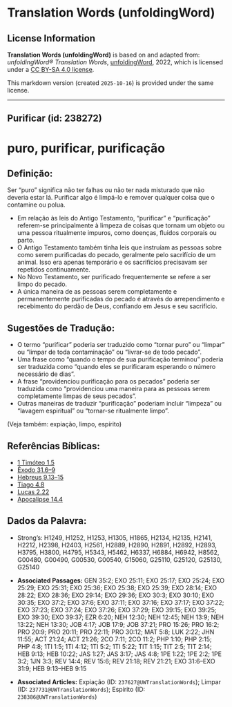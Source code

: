 # Translation Words (unfoldingWord)

## License Information

**Translation Words (unfoldingWord)** is based on and adapted from: _unfoldingWord® Translation Words_, [unfoldingWord](https://unfoldingword.org/utw), 2022, which is licensed under a [CC BY-SA 4.0 license](https://creativecommons.org/licenses/by-sa/4.0/legalcode.en).

This markdown version (created `2025-10-16`) is provided under the same license.



--------------------------------

## Purificar (id: 238272)

puro, purificar, purificação
============================

Definição:
----------

Ser “puro” significa não ter falhas ou não ter nada misturado que não deveria estar lá. Purificar algo é limpá\-lo e remover qualquer coisa que o contamine ou polua.

* Em relação às leis do Antigo Testamento, “purificar” e “purificação” referem\-se principalmente à limpeza de coisas que tornam um objeto ou uma pessoa ritualmente impuros, como doenças, fluidos corporais ou parto.
* O Antigo Testamento também tinha leis que instruíam as pessoas sobre como serem purificadas do pecado, geralmente pelo sacrifício de um animal. Isso era apenas temporário e os sacrifícios precisavam ser repetidos continuamente.
* No Novo Testamento, ser purificado frequentemente se refere a ser limpo do pecado.
* A única maneira de as pessoas serem completamente e permanentemente purificadas do pecado é através do arrependimento e recebimento do perdão de Deus, confiando em Jesus e seu sacrifício.

Sugestões de Tradução:
----------------------

* O termo “purificar” poderia ser traduzido como “tornar puro” ou “limpar” ou “limpar de toda contaminação” ou “livrar\-se de todo pecado”.
* Uma frase como “quando o tempo de sua purificação terminou” poderia ser traduzida como “quando eles se purificaram esperando o número necessário de dias”.
* A frase “providenciou purificação para os pecados” poderia ser traduzida como “providenciou uma maneira para as pessoas serem completamente limpas de seus pecados”.
* Outras maneiras de traduzir “purificação” poderiam incluir “limpeza” ou “lavagem espiritual” ou “tornar\-se ritualmente limpo”.

(Veja também: expiação, limpo, espírito)

Referências Bíblicas:
---------------------

* [1 Timóteo 1\.5](https://ref.ly/1Tim1:5)
* [Êxodo 31\.6–9](https://ref.ly/Exod31:6-Exod31:9)
* [Hebreus 9\.13–15](https://ref.ly/Heb9:13-Heb9:15)
* [Tiago 4\.8](https://ref.ly/Jas4:8)
* [Lucas 2\.22](https://ref.ly/Luke2:22)
* [Apocalipse 14\.4](https://ref.ly/Rev14:4)

Dados da Palavra:
-----------------

* Strong’s: H1249, H1252, H1253, H1305, H1865, H2134, H2135, H2141, H2212, H2398, H2403, H2561, H2889, H2890, H2891, H2892, H2893, H3795, H3800, H4795, H5343, H5462, H6337, H6884, H6942, H8562, G00480, G00490, G00530, G00540, G15060, G25110, G25120, G25130, G25140

* **Associated Passages:** GEN 35:2; EXO 25:11; EXO 25:17; EXO 25:24; EXO 25:29; EXO 25:31; EXO 25:36; EXO 25:38; EXO 25:39; EXO 28:14; EXO 28:22; EXO 28:36; EXO 29:14; EXO 29:36; EXO 30:3; EXO 30:10; EXO 30:35; EXO 37:2; EXO 37:6; EXO 37:11; EXO 37:16; EXO 37:17; EXO 37:22; EXO 37:23; EXO 37:24; EXO 37:26; EXO 37:29; EXO 39:15; EXO 39:25; EXO 39:30; EXO 39:37; EZR 6:20; NEH 12:30; NEH 12:45; NEH 13:9; NEH 13:22; NEH 13:30; JOB 4:17; JOB 17:9; JOB 37:21; PRO 15:26; PRO 16:2; PRO 20:9; PRO 20:11; PRO 22:11; PRO 30:12; MAT 5:8; LUK 2:22; JHN 11:55; ACT 21:24; ACT 21:26; 2CO 7:11; 2CO 11:2; PHP 1:10; PHP 2:15; PHP 4:8; 1TI 1:5; 1TI 4:12; 1TI 5:2; 1TI 5:22; TIT 1:15; TIT 2:5; TIT 2:14; HEB 9:13; HEB 10:22; JAS 1:27; JAS 3:17; JAS 4:8; 1PE 1:22; 1PE 2:2; 1PE 3:2; 1JN 3:3; REV 14:4; REV 15:6; REV 21:18; REV 21:21; EXO 31:6–EXO 31:9; HEB 9:13–HEB 9:15
* **Associated Articles:** Expiação (ID: `237627@UWTranslationWords`); Limpar (ID: `237731@UWTranslationWords`); Espírito (ID: `238386@UWTranslationWords`)

